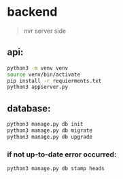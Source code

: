 # backend
> nvr server side

## api:
``` bash
python3 -m venv venv
source venv/bin/activate
pip install -r requierments.txt
python3 appserver.py
``` 

## database:
``` bash
python3 manage.py db init
python3 manage.py db migrate
python3 manage.py db upgrade
``` 

### if not up-to-date error occurred:
``` bash
python3 manage.py db stamp heads
```
